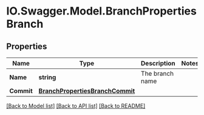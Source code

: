 # IO.Swagger.Model.BranchPropertiesBranch
## Properties

Name | Type | Description | Notes
------------ | ------------- | ------------- | -------------
**Name** | **string** | The branch name | 
**Commit** | [**BranchPropertiesBranchCommit**](BranchPropertiesBranchCommit.md) |  | 

[[Back to Model list]](../README.md#documentation-for-models) [[Back to API list]](../README.md#documentation-for-api-endpoints) [[Back to README]](../README.md)

